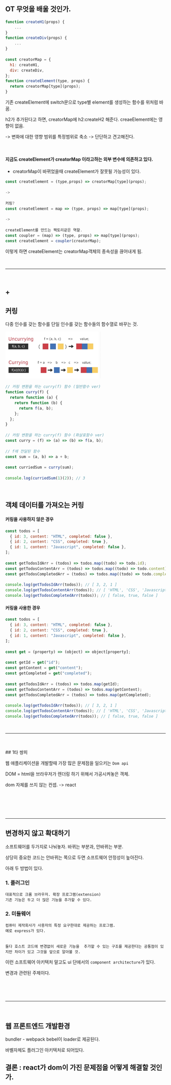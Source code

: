 ## OT 무엇을 배울 것인가.

```jsx
function createH1(props) {
    ...
}
function createDiv(props) {
    ...
}

const creatorMap = {
  h1: createH1,
  div: createDiv,
};
function createElement(type, props) {
  return creatorMap[type](props);
}
```

기존 createElement에
switch문으로 type별 element를 생성하는 함수를 위처럼 바꿈.

h2가 추가된다고 하면,
creatorMap에 h2:createH2 해준다.
creaeElement에는 영향이 없음.

-> 변화에 대한 영향 범위를 특정범위로 축소
-> 단단하고 견고해진다.

<br>

#### 지금도 createElement가 creatorMap 이라고하는 외부 변수에 의존하고 있다.

- creatorMap이 바뀌었을때 createElement가 잘못될 가능성이 있다.

```jsx
const createElement = (type,props) => creatorMap[type](props);

->

커링?
const createElement = map => (type, props) => map[type](props);

->

createElement를 만드는 팩토리같은 역할.
const coupler = (map) => (type, props) => map[type](props);
const createElement = coupler(creatorMap);
```

이렇게 하면 createElement는 creatorMap객체의 종속성을 끊어내게 됨.

<br>

---

<br>

## +

## 커링

다중 인수를 갖는 함수를 단일 인수를 갖는 함수들의 함수열로 바꾸는 것.

<img src="../../image/currying.png" width="300px"/>

```jsx
// 커링 변환을 하는 curry(f) 함수 (일반함수 ver)
function curry(f) {
  return function (a) {
    return function (b) {
      return f(a, b);
    };
  };
}

// 커링 변환을 하는 curry(f) 함수 (화살표함수 ver)
const curry = (f) => (a) => (b) => f(a, b);

// f에 전달된 함수
const sum = (a, b) => a + b;

const curriedSum = curry(sum);

console.log(curriedSum(1)(2)); // 3
```

<br>

## 객체 데이터를 가져오는 커링

#### 커링을 사용하지 않은 경우

```jsx
const todos = [
  { id: 3, content: "HTML", completed: false },
  { id: 2, content: "CSS", completed: true },
  { id: 1, content: "Javascript", completed: false },
];

const getTodosIdArr = (todos) => todos.map((todo) => todo.id);
const getTodosContentArr = (todos) => todos.map((todo) => todo.content);
const getTodosCompletedArr = (todos) => todos.map((todo) => todo.completed);

console.log(getTodosIdArr(todos)); // [ 3, 2, 1 ]
console.log(getTodosContentArr(todos)); // [ 'HTML', 'CSS', 'Javascript' ]
console.log(getTodosCompletedArr(todos)); // [ false, true, false ]
```

#### 커링을 사용한 경우

```jsx
const todos = [
  { id: 3, content: "HTML", completed: false },
  { id: 2, content: "CSS", completed: true },
  { id: 1, content: "Javascript", completed: false },
];

const get = (property) => (object) => object[property];

const getId = get("id");
const getContent = get("content");
const getCompleted = get("completed");

const getTodosIdArr = (todos) => todos.map(getId);
const getTodosContentArr = (todos) => todos.map(getContent);
const getTodosCompletedArr = (todos) => todos.map(getCompleted);

console.log(getTodosIdArr(todos)); // [ 3, 2, 1 ]
console.log(getTodosContentArr(todos)); // [ 'HTML', 'CSS', 'Javascript' ]
console.log(getTodosCompletedArr(todos)); // [ false, true, false ]
```

<br>

---

<br>
<br>
## 1타 쌍피

웹 애플리케이션을 개발할때 가장 많은 문제점을 일으키는 `Dom api`

DOM = html을 브라우저가 렌더링 하기 위해서 가공시켜놓은 객체.

dom 자체를 쓰지 않는 컨셉. -> react

<br>
<br><br><br>

---

## 변경하지 않고 확대하기

소프트웨어를 두가지로 나눠놓자.
바뀌는 부분과, 안바뀌는 부분.

상당히 중요한 코드는 안바뀌는 쪽으로 두면
소프트웨어 안정성이 높아진다.

아래 두 방법이 있다.

### 1. 플러그인

    대표적으로 크롬 브라우저. 확장 프로그램(extension)
    기존 기능은 두고 더 많은 기능을 추가할 수 있다.

### 2. 미들웨어

    컴퓨터 제작회사가 사용자의 특정 요구한대로 제공하는 프로그램.
    예로 express가 있다.


    둘다 호스트 코드에 변경없이 새로운 기능을  추가할 수 있는 구조를 제공한다는 공통점이 있지만 차이가 있고 그것을 앞으로 알아볼 것.

이런 소프트웨어 아키텍처 말고도
ui 단에서의 `component architecture`가 있다.

변경과 관련된 주제이다.

<br><br><br>

---

<br>

## 웹 프론트엔드 개발환경

bundler - webpack
bebel이 loader로 제공된다.

바벨자체도 플러그인 아키텍처로 되어있다.

## 결론 : react가 dom이 가진 문제점을 어떻게 해결할 것인가.
